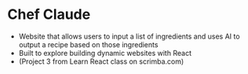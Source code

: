 # Chef Claude
- Website that allows users to input a list of ingredients and uses AI to output a recipe based on those ingredients
- Built to explore building dynamic websites with React
- (Project 3 from Learn React class on scrimba.com)
